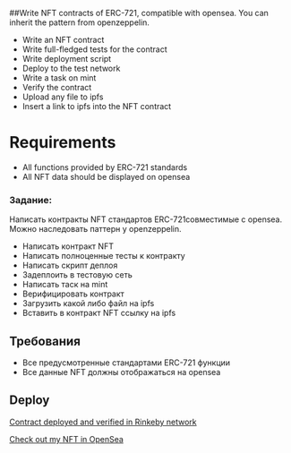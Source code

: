 ##Write NFT contracts of ERC-721, compatible with opensea. You can inherit the pattern from openzeppelin.

- Write an NFT contract
- Write full-fledged tests for the contract
- Write deployment script
- Deploy to the test network
- Write a task on mint
- Verify the contract
- Upload any file to ipfs
- Insert a link to ipfs into the NFT contract

# Requirements

- All functions provided by ERC-721 standards
- All NFT data should be displayed on opensea


### Задание:
Написать контракты NFT стандартов ERC-721совместимые с opensea. Можно наследовать паттерн у openzeppelin. 
- Написать контракт NFT
- Написать полноценные тесты к контракту
- Написать скрипт деплоя
- Задеплоить в тестовую сеть
- Написать таск на mint
- Верифицировать контракт
- Загрузить какой либо файл на ipfs
- Вставить в контракт NFT ссылку на ipfs

## Требования
- Все предусмотренные стандартами ERC-721 функции
- Все данные NFT должны отображаться на opensea


## Deploy
[Contract deployed and verified in Rinkeby network](https://rinkeby.etherscan.io/address/0x55042690e512c5df6ec8d49afd5de149c423af5b)

[Check out my NFT in OpenSea](https://testnets.opensea.io/collection/pandanft-egf9ue3bxz)